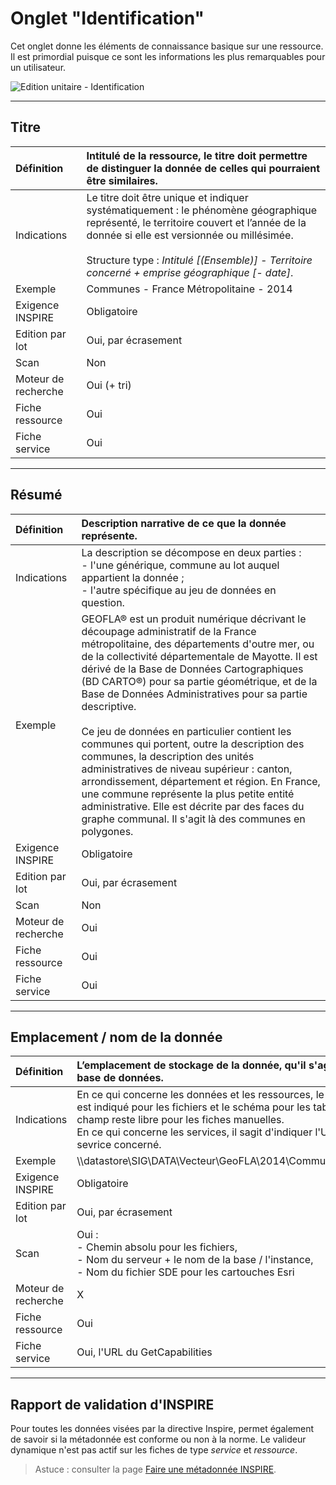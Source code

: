# Onglet "Identification"

Cet onglet donne les éléments de connaissance basique sur une ressource. Il est primordial puisque ce sont les informations les plus remarquables pour un utilisateur.

![Edition unitaire - Identification](/images/inv_edit_one_identification.png "L'édition unitaire - onglet identification")

_________

## Titre

| Définition       | Intitulé de la ressource, le titre doit permettre de distinguer la donnée de celles qui pourraient être similaires. |
| :--------------- | :--------------------------------------  |
| Indications      |  Le titre doit être unique et indiquer systématiquement : le phénomène géographique représenté,  le territoire couvert et l’année de la donnée si elle est versionnée ou millésimée. </br><br>Structure type : *Intitulé [(Ensemble)] - Territoire concerné  + emprise géographique [- date]*. |
| Exemple          |  Communes - France Métropolitaine - 2014 |
| Exigence INSPIRE           | Obligatoire         |
| Edition par lot            | Oui, par écrasement |
| Scan                       | Non                 |
| Moteur de recherche        | Oui (+ tri)         |
| Fiche ressource            | Oui                           |
| Fiche service              | Oui                           |


_________

## <i class="fa fa-bookmark"></i> Résumé

| Définition       | Description narrative de ce que la donnée représente. |
| :--------------- | :--------------------------------------  |
| Indications      |  La description se décompose en deux parties : <br />- l'une générique, commune au lot auquel appartient la donnée ; <br />- l'autre spécifique au jeu de données en question. |
| Exemple          |  GEOFLA® est un produit numérique décrivant le découpage administratif de la France métropolitaine, des départements d'outre mer, ou de la collectivité départementale de Mayotte. Il est dérivé de la Base de Données Cartographiques (BD CARTO®) pour sa partie géométrique, et de la Base de Données Administratives pour sa partie descriptive.<br /><br />  Ce jeu de données en particulier contient les communes qui portent, outre la description des communes, la description des unités administratives de niveau supérieur : canton, arrondissement, département et région. En France, une commune représente la plus petite entité administrative. Elle est décrite par des faces du graphe communal. Il s'agit là des communes en polygones.|
| Exigence INSPIRE           | Obligatoire         |
| Edition par lot            | Oui, par écrasement |
| Scan                       | Non                 |
| Moteur de recherche        | Oui                 |
| Fiche ressource            | Oui                           |
| Fiche service              | Oui                           |

_________

## <i class="fa fa-hdd-o"></i> Emplacement / nom de la donnée

| Définition          | L’emplacement de stockage de la donnée, qu'il s'agisse d'un fichier ou d'une base de données. |
| :------------------ | :--  |
| Indications         | En ce qui concerne les données et les ressources, le chemin absolu depuis le scan est indiqué pour les fichiers et le schéma pour les tables en base de données. Le champ reste libre pour les fiches manuelles.<br />En ce qui concerne les services, il sagit d'indiquer l'URL du GetCapabilities du sevrice concerné. |
| Exemple             | \\\datastore\SIG\DATA\Vecteur\GeoFLA\2014\Communes\Métropole\COMMUNE.SHP |
| Exigence INSPIRE    | Obligatoire         |
| Edition par lot     | Oui, par écrasement |
| Scan                | Oui : <br />- Chemin absolu pour les fichiers,<br />- Nom du serveur + le nom de la base / l'instance,<br />- Nom du fichier SDE pour les cartouches Esri |
| Moteur de recherche | X                   |
| Fiche ressource     | Oui                           |
| Fiche service       | Oui, l'URL du GetCapabilities |

_________

## <i class="fa fa-flask"></i> Rapport de validation d'INSPIRE

Pour toutes les données visées par la directive Inspire, permet également de savoir si la métadonnée est conforme ou non à la norme.
Le valideur dynamique n'est pas actif sur les fiches de type *service* et *ressource*.

> Astuce : consulter la page [Faire une métadonnée INSPIRE](md_inspire.html).
